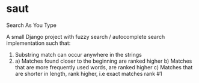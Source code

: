 # saut
Search As You Type

A small Django project with fuzzy search / autocomplete search implementation such that:
  1. Substring match can occur anywhere in the strings
  2. a) Matches found closer to the beginning are ranked higher
     b) Matches that are more frequently used words, are ranked higher
     c) Matches that are shorter in length, rank higher, i.e exact matches rank #1
